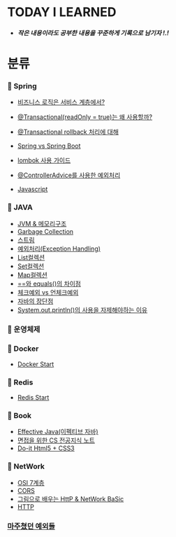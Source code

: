 # TODAY I LEARNED

* ##### 작은 내용이라도 공부한 내용을 꾸준하게 기록으로 남기자 !.! 

# 분류

### 📌 Spring


* [비즈니스 로직은 서비스 계층에서?](https://github.com/Mins00oo/TIL/blob/main/Spring/%EB%8F%84%EB%A9%94%EC%9D%B8%EC%97%90%EC%84%9C%20%EB%B9%84%EC%A6%88%EB%8B%88%EC%8A%A4%20%EB%A1%9C%EC%A7%81%EC%B2%98%EB%A6%AC.md)
* [@Transactional(readOnly = true)는 왜 사용할까?](https://github.com/Mins00oo/TIL/blob/main/Spring/%40Transactional(readOnly%20%3D%20true).md)
* [@Transactional rollback 처리에 대해](https://github.com/Mins00oo/TIL/blob/main/Spring/%40Transactional%20roll%20back%EC%B2%98%EB%A6%AC%EC%97%90%20%EB%8C%80%ED%95%B4.md)
* [Spring vs Spring Boot](https://github.com/Mins00oo/TIL/blob/main/Spring/Spring%20vs%20Spring%20Boot.md)
* [lombok 사용 가이드](https://github.com/Mins00oo/TIL/blob/main/Spring/Lombok%20%EA%B0%80%EC%9D%B4%EB%93%9C.md)
* [@ControllerAdvice를 사용한 예외처리]()

* [Javascript]()

### 📌 JAVA
* [JVM & 메모리구조](https://github.com/Mins00oo/TIL/blob/main/Java/JVM%20%26%20%EB%A9%94%EB%AA%A8%EB%A6%AC%20%EA%B5%AC%EC%A1%B0.md)
* [Garbage Collection](https://github.com/Mins00oo/TIL/blob/main/Java/Garbage%20Collection.md)
* [스트림](https://github.com/Mins00oo/TIL/blob/main/Java/%EC%8A%A4%ED%8A%B8%EB%A6%BC.md)
* [예외처리(Exception Handling)](https://github.com/Mins00oo/TIL/blob/main/Java/%EC%98%88%EC%99%B8%EC%B2%98%EB%A6%AC(exception%20handling).md)
* [List컬렉션](https://github.com/Mins00oo/TIL/blob/main/Java/List%EC%BB%AC%EB%A0%89%EC%85%98.md)
* [Set컬렉션](https://github.com/Mins00oo/TIL/blob/main/Java/Set%EC%BB%AC%EB%A0%89%EC%85%98.md)
* [Map컬렉션](https://github.com/Mins00oo/TIL/blob/main/Java/Map%EC%BB%AC%EB%A0%89%EC%85%98.md)
* [==와 equals()의 차이점](https://github.com/Mins00oo/TIL/blob/main/Java/%5BJava%5D%20%3D%3D%EC%99%80%20equals()%EC%9D%98%20%EC%B0%A8%EC%9D%B4%EC%A0%90.md)
* [체크예외 vs 언체크예외](https://github.com/Mins00oo/TIL/blob/main/Java/%EC%B2%B4%ED%81%AC%20%EC%98%88%EC%99%B8%20vs%20%EC%96%B8%EC%B2%B4%ED%81%AC%20%EC%98%88%EC%99%B8.md)
* [자바의 장단점](https://github.com/Mins00oo/TIL/blob/main/Java/%EC%9E%90%EB%B0%94%EC%9D%98%20%EC%9E%A5%EB%8B%A8%EC%A0%90.md)
* [System.out.println()의 사용을 자제해야하는 이유](https://github.com/Mins00oo/TIL/blob/main/Java/%EC%9E%90%EB%B0%94%20System.out.println().md)

### 📌 운영체제


### 📌 Docker
* [Docker Start]()

### 📌 Redis
* [Redis Start](https://github.com/Mins00oo/TIL/blob/main/redis/Redis%20Start.md)



### 📌 Book
* [Effective Java(이펙티브 자바)](https://github.com/Mins00oo/TIL/blob/main/Java/%EC%9D%B4%ED%8E%99%ED%8B%B0%EB%B8%8C%20%EC%9E%90%EB%B0%94.md)
* [면접을 위한 CS 전공지식 노트](https://github.com/Mins00oo/TIL/blob/main/cs/%EB%A9%B4%EC%A0%91%EC%9D%84%20%EC%9C%84%ED%95%9C%20cs%20%EC%A0%84%EA%B3%B5%EC%A7%80%EC%8B%9D%20%EB%85%B8%ED%8A%B8.md)
* [Do-it Html5 + CSS3](https://github.com/Mins00oo/TIL/blob/main/book/Do-it%20HTML5%20%2B%20CSS3.md)

### 📌 NetWork
* [OSI 7계층]()
* [CORS]()
* [그림으로 배우는 HttP & NetWork BaSic](https://github.com/Mins00oo/TIL/blob/main/Network/%EA%B7%B8%EB%A6%BC%EC%9C%BC%EB%A1%9C%20%EB%B0%B0%EC%9A%B0%EB%8A%94%20HTTP%20&%20NetWork%20BaSic.md)
* [HTTP]()



### [마주쳤던 예외들](https://github.com/Mins00oo/TIL/tree/main/exception)
